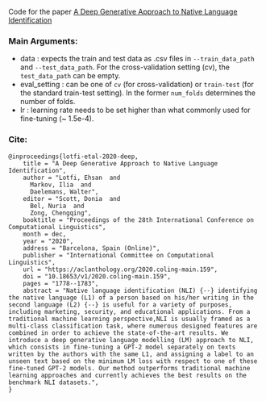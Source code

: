 Code for the paper [A Deep Generative Approach to Native Language Identification](https://aclanthology.org/2020.coling-main.159/)

### Main Arguments:

- data : expects the train and test data as .csv files in `--train_data_path` and `--test_data_path`. For the cross-validation setting (cv), the `test_data_path` can be empty.
- eval_setting : can be one of `cv` (for cross-validation) or `train-test` (for the standard train-test setting). In the former `num_folds` determines the number of folds.
- lr : learning rate needs to be set higher than what commonly used for fine-tuning (~ 1.5e-4).

### Cite:
```
@inproceedings{lotfi-etal-2020-deep,
    title = "A Deep Generative Approach to Native Language Identification",
    author = "Lotfi, Ehsan  and
      Markov, Ilia  and
      Daelemans, Walter",
    editor = "Scott, Donia  and
      Bel, Nuria  and
      Zong, Chengqing",
    booktitle = "Proceedings of the 28th International Conference on Computational Linguistics",
    month = dec,
    year = "2020",
    address = "Barcelona, Spain (Online)",
    publisher = "International Committee on Computational Linguistics",
    url = "https://aclanthology.org/2020.coling-main.159",
    doi = "10.18653/v1/2020.coling-main.159",
    pages = "1778--1783",
    abstract = "Native language identification (NLI) {--} identifying the native language (L1) of a person based on his/her writing in the second language (L2) {--} is useful for a variety of purposes, including marketing, security, and educational applications. From a traditional machine learning perspective,NLI is usually framed as a multi-class classification task, where numerous designed features are combined in order to achieve the state-of-the-art results. We introduce a deep generative language modelling (LM) approach to NLI, which consists in fine-tuning a GPT-2 model separately on texts written by the authors with the same L1, and assigning a label to an unseen text based on the minimum LM loss with respect to one of these fine-tuned GPT-2 models. Our method outperforms traditional machine learning approaches and currently achieves the best results on the benchmark NLI datasets.",
}
```
